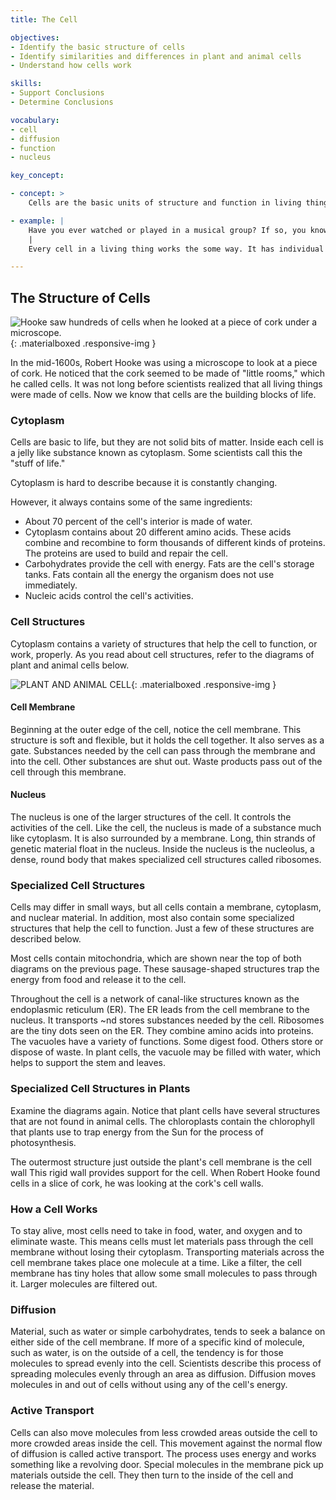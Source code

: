 ```yaml
---
title: The Cell

objectives:
- Identify the basic structure of cells
- Identify similarities and differences in plant and animal cells
- Understand how cells work

skills:
- Support Conclusions
- Determine Conclusions

vocabulary:
- cell
- diffusion
- function
- nucleus

key_concept:

- concept: >
    Cells are the basic units of structure and function in living things.

- example: |
    Have you ever watched or played in a musical group? If so, you know that even though members of a group play together, each person has a special role. One person may sing, while others ploy instruments. When each individual musician performs well, the group ploys successfully, and the audience enjoys the music.
    |
    Every cell in a living thing works the some way. It has individual ports that must work together in order to function successfully.

---
```


## The Structure of Cells

![Hooke saw hundreds of cells when he looked at a piece of cork under a microscope.](){: .materialboxed .responsive-img }

In the mid-1600s, Robert Hooke was using a microscope to look at a piece of cork. He noticed that the cork seemed to be made of "little rooms," which he called cells. It was not long before scientists realized that all living things were made of cells. Now we know that cells are the building blocks of life.

### Cytoplasm

Cells are basic to life, but they are not solid bits of matter. Inside each cell is a jelly like substance known as cytoplasm. Some scientists call this the "stuff of life."

Cytoplasm is hard to describe because it is constantly changing.

However, it always contains some of the same ingredients:

* About 70 percent of the cell's interior is made of water.
* Cytoplasm contains about 20 different amino acids. These acids combine and recombine to form thousands of different kinds of proteins. The proteins are used to build and repair the cell.
* Carbohydrates provide the cell with energy. Fats are the cell's storage tanks. Fats contain all the energy the organism does not use immediately.
* Nucleic acids control the cell's activities.

### Cell Structures

Cytoplasm contains a variety of structures that help the cell to function, or work, properly. As you read about cell structures, refer to the diagrams of plant and animal cells below.

![PLANT AND ANIMAL CELL](){: .materialboxed .responsive-img }

#### Cell Membrane

Beginning at the outer edge of the cell, notice the cell membrane. This structure is soft and flexible, but it holds the cell together. It also serves as a gate. Substances needed by the cell can pass through the membrane and into the cell. Other substances are shut out. Waste products pass out of the cell through this membrane.

#### Nucleus

The nucleus is one of the larger structures of the cell. It controls the activities of the cell. Like the cell, the nucleus is made of a substance much like cytoplasm. It is also surrounded by a membrane. Long, thin strands of genetic material float in the nucleus. Inside the nucleus is the nucleolus, a dense, round body that makes specialized cell structures called ribosomes.

### Specialized Cell Structures

Cells may differ in small ways, but all cells contain a membrane, cytoplasm, and nuclear material. In addition, most also contain some specialized structures that help the cell to function. Just a few of these structures are described below.

Most cells contain mitochondria, which are shown near the top of both diagrams on the previous page. These sausage-shaped structures trap the energy from food and release it to the cell.

Throughout the cell is a network of canal-like structures known as the endoplasmic reticulum (ER). The ER leads from the cell membrane to the nucleus. It transports ~nd stores substances needed by the cell. Ribosomes are the tiny dots seen on the ER. They combine amino acids into proteins. The vacuoles have a variety of functions. Some digest food. Others store or dispose of waste. In plant cells, the vacuole may be filled with water, which helps to support the stem and leaves.

### Specialized Cell Structures in Plants

Examine the diagrams again. Notice that plant cells have several structures that are not found in animal cells. The chloroplasts contain the chlorophyll that plants use to trap energy from the Sun for the process of photosynthesis.

The outermost structure just outside the plant's cell membrane is the cell wall This rigid wall provides support for the cell. When Robert Hooke found cells in a slice of cork, he was looking at the cork's cell walls.

### How a Cell Works

To stay alive, most cells need to take in food, water, and oxygen and to eliminate waste. This means cells must let materials pass through the cell membrane without losing their cytoplasm. Transporting materials across the cell membrane takes place one molecule at a time. Like a filter, the cell membrane has tiny holes that allow some small molecules to pass through it. Larger molecules are filtered out.

### Diffusion

Material, such as water or simple carbohydrates, tends to seek a balance on either side of the cell membrane. If more of a specific kind of molecule, such as water, is on the outside of a cell, the tendency is for those molecules to spread evenly into the cell. Scientists describe this process of spreading molecules evenly through an area as diffusion. Diffusion moves molecules in and out of cells without using any of the cell's energy.

### Active Transport

Cells can also move molecules from less crowded areas outside the cell to more crowded areas inside the cell. This movement against the normal flow of diffusion is called active transport. The process uses energy and works something like a revolving door. Special molecules in the membrane pick up materials outside the cell. They then turn to the inside of the cell and release the material.